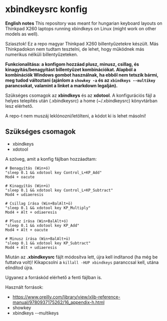 # xbindkeysrc konfig

**English notes** This repository was meant for hungarian keyboard layouts on Thinkpad X260 laptops running xbindkeys on Linux (might work on other models as well).

Sziasztok! Ez a repo magyar Thinkpad X260 billentyűzetekre készült. Más Thinkpadokon nem tudtam tesztelni, de lehet, hogy működnek más numerikus nélküli billentyűzeteken.

**Funkcionalitása: a konfigom hozzáad plusz, minusz, csillag, és kinagyítás/benagyítást billentyűzet kombinációkat. Alapból a kombinációk Windows gombot használnak, ha ebből nem tetszik bármi, meg tudod változtani (ajánlom a `showkey -a` és az `xbindkeys --multikey` parancsokat, valamint a linket a markdown legalján).**

Szükséges csomagok az **xbindkeys** és az **xdotool**.
A konfigurációs fájl a helyes telepítés után (.xbindkeysrc) a home (~/.xbindkeysrc) könyvtárban lesz elérhető.

A repo-t nem muszáj leklónozni/letölteni, a kódot ki is lehet másolni!

## Szükséges csomagok
+ xbindkeys
+ xdotool

A szöveg, amit a konfig fájlban hozzáadtam:

```
# Benagyítás (Win+ó)
"sleep 0.1 && xdotool key Control_L+KP_Add"
Mod4 + oacute

# Kinagyítás (Win+ü)
"sleep 0.1 && xdotool key Control_L+KP_Subtract"
Mod4 + udiaeresis

# Csillag írása (Win+BalAlt+ö)
"sleep 0.1 && xdotool key KP_Multiply"
Mod4 + Alt + odiaeresis

# Plusz írása (Win+BalAlt+ó)
"sleep 0.1 && xdotool key KP_Add"
Mod4 + Alt + oacute

# Minusz írása (Win+BalAlt+ü)
"sleep 0.1 && xdotool key KP_Subtract"
Mod4 + Alt + udiaeresis
```

Miután az **.xbindkeysrc** fájlt módosítva lett, újra kell indítanod (ha még be futtatva volt)!
Kikapcsolni a `killall -HUP xbindkeys` paranccsal kell, utána elindítod újra.

Ugyanez a forráskód elérhető a fenti fájlban is.

Használt források:
+ https://www.oreilly.com/library/view/xlib-reference-manual/9780937175262/16_appendix-h.html
+ showkey
+ xbindkeys --multikeys
